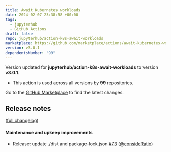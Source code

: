 ```yaml
---
title: Await Kubernetes workloads
date: 2024-02-07 23:38:58 +00:00
tags:
  - jupyterhub
  - GitHub Actions
draft: false
repo: jupyterhub/action-k8s-await-workloads
marketplace: https://github.com/marketplace/actions/await-kubernetes-workloads
version: v3.0.1
dependentsNumber: "99"
---
```



Version updated for **jupyterhub/action-k8s-await-workloads** to version **v3.0.1**.
- This action is used across all versions by **99** repositories.

Go to the [GitHub Marketplace](https://github.com/marketplace/actions/await-kubernetes-workloads) to find the latest changes.

## Release notes

([full changelog](https://github.com/jupyterhub/action-k8s-await-workloads/compare/v3.0.0...v3.0.1))

#### Maintenance and upkeep improvements

- Release: update ./dist and package-lock.json [#73](https://github.com/jupyterhub/action-k8s-await-workloads/pull/73) ([@consideRatio](https://github.com/consideRatio))
